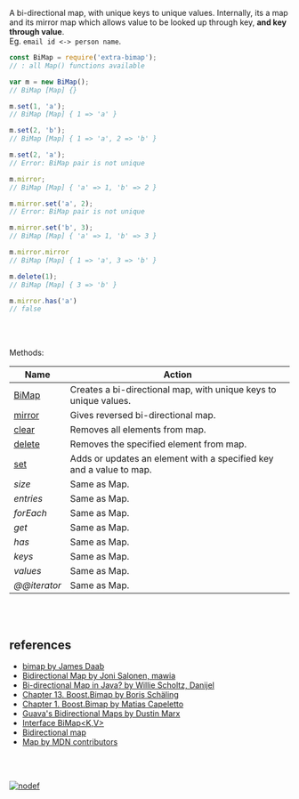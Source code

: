 A bi-directional map, with unique keys to unique values. Internally,
its a map and its mirror map which allows value to be looked up through
key, **and key through value**.<br>
Eg. `email id <-> person name`.

```javascript
const BiMap = require('extra-bimap');
// : all Map() functions available

var m = new BiMap();
// BiMap [Map] {}

m.set(1, 'a');
// BiMap [Map] { 1 => 'a' }

m.set(2, 'b');
// BiMap [Map] { 1 => 'a', 2 => 'b' }

m.set(2, 'a');
// Error: BiMap pair is not unique

m.mirror;
// BiMap [Map] { 'a' => 1, 'b' => 2 }

m.mirror.set('a', 2);
// Error: BiMap pair is not unique

m.mirror.set('b', 3);
// BiMap [Map] { 'a' => 1, 'b' => 3 }

m.mirror.mirror
// BiMap [Map] { 1 => 'a', 3 => 'b' }

m.delete(1);
// BiMap [Map] { 3 => 'b' }

m.mirror.has('a')
// false
```
<br>
<br>

Methods:

| Name                | Action
|---------------------|-------
| [BiMap]             | Creates a bi-directional map, with unique keys to unique values.
| [mirror]            | Gives reversed bi-directional map.
| [clear]             | Removes all elements from map.
| [delete]            | Removes the specified element from map.
| [set]               | Adds or updates an element with a specified key and a value to map.
| *size*              | Same as Map.
| *entries*           | Same as Map.
| *forEach*           | Same as Map.
| *get*               | Same as Map.
| *has*               | Same as Map.
| *keys*              | Same as Map.
| *values*            | Same as Map.
| *@@iterator*        | Same as Map.

<br>
<br>

## references

- [bimap by James Daab](https://www.npmjs.com/package/bimap)
- [Bidirectional Map by Joni Salonen, mawia
](https://stackoverflow.com/a/9783084/1413259)
- [Bi-directional Map in Java? by Willie Scholtz, Danijel](https://stackoverflow.com/a/10699528/1413259)
- [Chapter 13. Boost.Bimap by Boris Schäling](https://theboostcpplibraries.com/boost.bimap)
- [Chapter 1. Boost.Bimap by Matias Capeletto](https://www.boost.org/doc/libs/1_68_0/libs/bimap/doc/html/index.html)
- [Guava's Bidirectional Maps by Dustin Marx](https://dzone.com/articles/guavas-bidirectional-maps)
- [Interface BiMap<K,V>](https://guava.dev/releases/19.0/api/docs/com/google/common/collect/BiMap.html)
- [Bidirectional map](https://en.wikipedia.org/wiki/Bidirectional_map)
- [Map by MDN contributors](https://developer.mozilla.org/en-US/docs/Web/JavaScript/Reference/Global_Objects/Map)

<br>
<br>

[![nodef](https://merferry.glitch.me/card/extra-bimap.svg)](https://nodef.github.io)

[BiMap]: https://github.com/nodef/extra-bimap/wiki/BiMap
[mirror]: https://github.com/nodef/extra-bimap/wiki/mirror
[clear]: https://github.com/nodef/extra-bimap/wiki/clear
[delete]: https://github.com/nodef/extra-bimap/wiki/delete
[set]: https://github.com/nodef/extra-bimap/wiki/set
